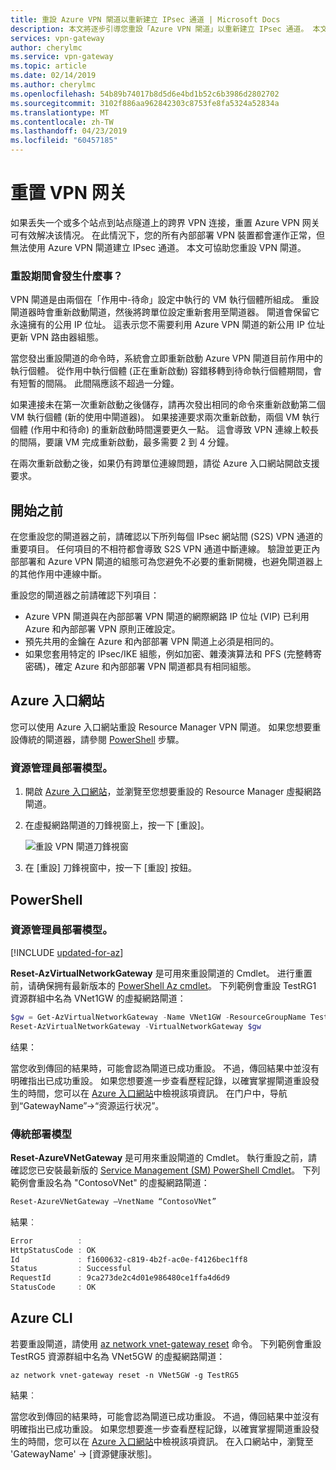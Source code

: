 ```yaml
---
title: 重設 Azure VPN 閘道以重新建立 IPsec 通道 | Microsoft Docs
description: 本文將逐步引導您重設「Azure VPN 閘道」以重新建立 IPsec 通道。 本文适用于经典和 Resource Manager 部署模型中的 VPN 网关。
services: vpn-gateway
author: cherylmc
ms.service: vpn-gateway
ms.topic: article
ms.date: 02/14/2019
ms.author: cherylmc
ms.openlocfilehash: 54b89b74017b8d5d6e4bd1b52c6b3986d2802702
ms.sourcegitcommit: 3102f886aa962842303c8753fe8fa5324a52834a
ms.translationtype: MT
ms.contentlocale: zh-TW
ms.lasthandoff: 04/23/2019
ms.locfileid: "60457185"
---
```

# <a name="reset-a-vpn-gateway"></a>重置 VPN 网关

如果丢失一个或多个站点到站点隧道上的跨界 VPN 连接，重置 Azure VPN 网关可有效解决该情况。 在此情況下，您的所有內部部署 VPN 裝置都會運作正常，但無法使用 Azure VPN 閘道建立 IPsec 通道。 本文可協助您重設 VPN 閘道。

### <a name="what-happens-during-a-reset"></a>重設期間會發生什麼事？

VPN 閘道是由兩個在「作用中-待命」設定中執行的 VM 執行個體所組成。 重設閘道器時會重新啟動閘道，然後將跨單位設定重新套用至閘道器。 閘道會保留它永遠擁有的公用 IP 位址。 這表示您不需要利用 Azure VPN 閘道的新公用 IP 位址更新 VPN 路由器組態。

當您發出重設閘道的命令時，系統會立即重新啟動 Azure VPN 閘道目前作用中的執行個體。 從作用中執行個體 (正在重新啟動) 容錯移轉到待命執行個體期間，會有短暫的間隔。 此間隔應該不超過一分鐘。

如果連接未在第一次重新啟動之後儲存，請再次發出相同的命令來重新啟動第二個 VM 執行個體 (新的使用中閘道器)。 如果接連要求兩次重新啟動，兩個 VM 執行個體 (作用中和待命) 的重新啟動時間還要更久一點。 這會導致 VPN 連線上較長的間隔，要讓 VM 完成重新啟動，最多需要 2 到 4 分鐘。

在兩次重新啟動之後，如果仍有跨單位連線問題，請從 Azure 入口網站開啟支援要求。

## <a name="before"></a>開始之前

在您重設您的閘道器之前，請確認以下所列每個 IPsec 網站間 (S2S) VPN 通道的重要項目。 任何項目的不相符都會導致 S2S VPN 通道中斷連線。 驗證並更正內部部署和 Azure VPN 閘道的組態可為您避免不必要的重新開機，也避免閘道器上的其他作用中連線中斷。

重設您的閘道器之前請確認下列項目：

* Azure VPN 閘道與在內部部署 VPN 閘道的網際網路 IP 位址 (VIP) 已利用 Azure 和內部部署 VPN 原則正確設定。
* 預先共用的金鑰在 Azure 和內部部署 VPN 閘道上必須是相同的。
* 如果您套用特定的 IPsec/IKE 組態，例如加密、雜湊演算法和 PFS (完整轉寄密碼)，確定 Azure 和內部部署 VPN 閘道都具有相同組態。

## <a name="portal"></a>Azure 入口網站

您可以使用 Azure 入口網站重設 Resource Manager VPN 閘道。 如果您想要重設傳統的閘道器，請參閱 [PowerShell](#resetclassic) 步驟。

### <a name="resource-manager-deployment-model"></a>資源管理員部署模型。

1. 開啟 [Azure 入口網站](https://portal.azure.com)，並瀏覽至您想要重設的 Resource Manager 虛擬網路閘道。
2. 在虛擬網路閘道的刀鋒視窗上，按一下 [重設]。

   ![重設 VPN 閘道刀鋒視窗](./media/vpn-gateway-howto-reset-gateway/reset-vpn-gateway-portal.png)
3. 在 [重設] 刀鋒視窗中，按一下 [重設] 按鈕。

## <a name="ps"></a>PowerShell

### <a name="resource-manager-deployment-model"></a>資源管理員部署模型。

[!INCLUDE [updated-for-az](../../includes/updated-for-az.md)]

**Reset-AzVirtualNetworkGateway** 是可用來重設閘道的 Cmdlet。 进行重置前，请确保拥有最新版本的 [PowerShell Az cmdlet](https://docs.microsoft.com/powershell/module/az.network)。 下列範例會重設 TestRG1 資源群組中名為 VNet1GW 的虛擬網路閘道：

```powershell
$gw = Get-AzVirtualNetworkGateway -Name VNet1GW -ResourceGroupName TestRG1
Reset-AzVirtualNetworkGateway -VirtualNetworkGateway $gw
```

结果：

當您收到傳回的結果時，可能會認為閘道已成功重設。 不過，傳回結果中並沒有明確指出已成功重設。 如果您想要進一步查看歷程記錄，以確實掌握閘道重設發生的時間，您可以在 [Azure 入口網站](https://portal.azure.com)中檢視該項資訊。 在门户中，导航到“GatewayName”->“资源运行状况”。

### <a name="resetclassic"></a>傳統部署模型

**Reset-AzureVNetGateway** 是可用來重設閘道的 Cmdlet。 執行重設之前，請確認您已安裝最新版的 [Service Management (SM) PowerShell Cmdlet](https://docs.microsoft.com/powershell/azure/servicemanagement/install-azure-ps?view=azuresmps-4.0.0#azure-service-management-cmdlets)。 下列範例會重設名為 "ContosoVNet" 的虛擬網路閘道：

```powershell
Reset-AzureVNetGateway –VnetName “ContosoVNet”
```

結果︰

```powershell
Error          :
HttpStatusCode : OK
Id             : f1600632-c819-4b2f-ac0e-f4126bec1ff8
Status         : Successful
RequestId      : 9ca273de2c4d01e986480ce1ffa4d6d9
StatusCode     : OK
```

## <a name="cli"></a>Azure CLI

若要重設閘道，請使用 [az network vnet-gateway reset](https://docs.microsoft.com/cli/azure/network/vnet-gateway) 命令。 下列範例會重設 TestRG5 資源群組中名為 VNet5GW 的虛擬網路閘道：

```azurecli
az network vnet-gateway reset -n VNet5GW -g TestRG5
```

結果︰

當您收到傳回的結果時，可能會認為閘道已成功重設。 不過，傳回結果中並沒有明確指出已成功重設。 如果您想要進一步查看歷程記錄，以確實掌握閘道重設發生的時間，您可以在 [Azure 入口網站](https://portal.azure.com)中檢視該項資訊。 在入口網站中，瀏覽至 'GatewayName' -> [資源健康狀態]。
